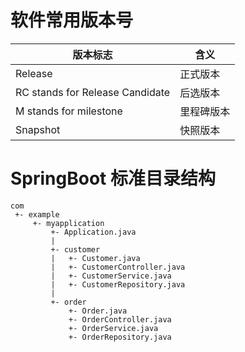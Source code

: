 # 软件常用版本号

| 版本标志                        | 含义       |
| ------------------------------- | ---------- |
| Release                         | 正式版本   |
| RC stands for Release Candidate | 后选版本   |
| M stands for milestone          | 里程碑版本 |
| Snapshot                        | 快照版本   |

# SpringBoot 标准目录结构

```
com
 +- example
     +- myapplication
         +- Application.java
         |
         +- customer
         |   +- Customer.java
         |   +- CustomerController.java
         |   +- CustomerService.java
         |   +- CustomerRepository.java
         |
         +- order
             +- Order.java
             +- OrderController.java
             +- OrderService.java
             +- OrderRepository.java
```